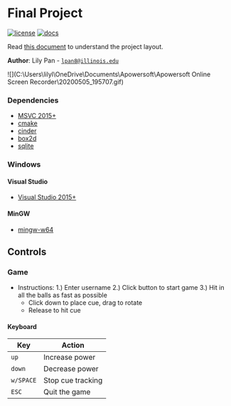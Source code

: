 # Final Project

[![license](https://img.shields.io/badge/license-MIT-green)](LICENSE)
[![docs](https://img.shields.io/badge/docs-yes-brightgreen)](docs/README.md)

Read [this document](https://cliutils.gitlab.io/modern-cmake/chapters/basics/structure.html) to understand the project
layout.

**Author**: Lily Pan - [`lpan8@illinois.edu`](mailto:lpan8@illinois.edu)

![](C:\Users\lilyl\OneDrive\Documents\Apowersoft\Apowersoft Online Screen Recorder\20200505_195707.gif)

### Dependencies
  - [MSVC 2015+](https://visualstudio.microsoft.com/)
  - [cmake](https://cmake.org/)
  - [cinder](https://libcinder.org/)
  - [box2d](https://box2d.org/)
  - [sqlite](https://www.sqlite.org/index.html)

### Windows

#### Visual Studio

- [Visual Studio 2015+](https://visualstudio.microsoft.com/)

#### MinGW
- [mingw-w64](https://mingw-w64.org)

## Controls

### Game
  - Instructions: 
  1.) Enter username
  2.) Click button to start game
  3.) Hit in all the balls as fast as possible
    - Click down to place cue, drag to rotate
    - Release to hit cue
#### Keyboard

| Key       | Action                                                      |
|---------- |-------------------------------------------------------------|
| `up`      | Increase power                                              |
| `down`    | Decrease power                                              |
| `w/SPACE` | Stop cue tracking                                           |
| `ESC`     | Quit the game                                               |

  
  
  

  
